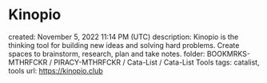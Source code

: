 # Kinopio

created: November 5, 2022 11:14 PM (UTC)
description: Kinopio is the thinking tool for building new ideas and solving hard problems. Create spaces to brainstorm, research, plan and take notes.
folder: BOOKMRKS-MTHRFCKR / PIRACY-MTHRFCKR / Cata-List / Cata-List Tools
tags: catalist, tools
url: https://kinopio.club